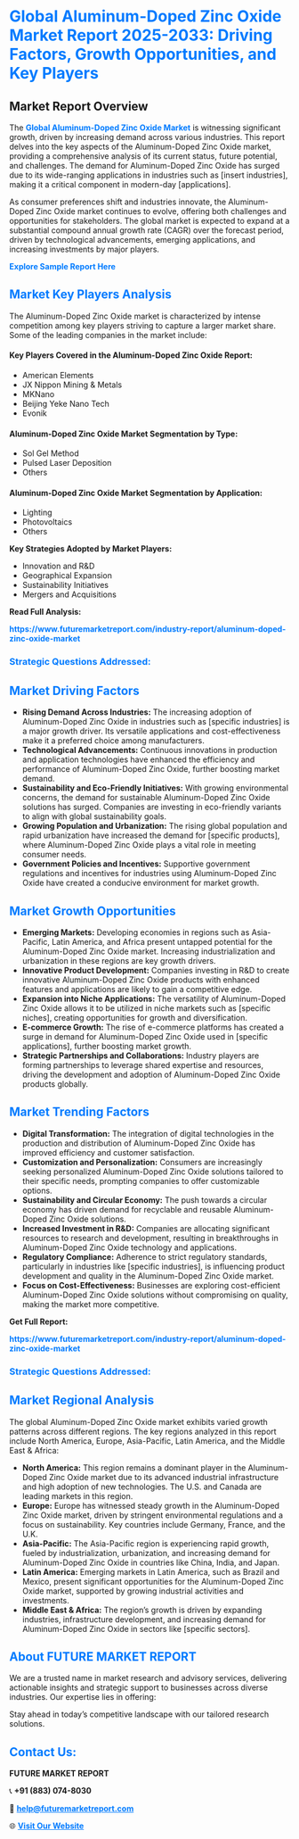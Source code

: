 <h1 style="color: #007BFF;">Global Aluminum-Doped Zinc Oxide Market Report 2025-2033: Driving Factors, Growth Opportunities, and Key Players</h1>

<section id="overview">
<h2>Market Report Overview</h2>
<p>The <a href="https://www.futuremarketreport.com/industry-report/aluminum-doped-zinc-oxide-market" style="color: #007BFF; text-decoration: none;"><strong>Global Aluminum-Doped Zinc Oxide Market</strong></a> is witnessing significant growth, driven by increasing demand across various industries. This report delves into the key aspects of the Aluminum-Doped Zinc Oxide market, providing a comprehensive analysis of its current status, future potential, and challenges. The demand for Aluminum-Doped Zinc Oxide has surged due to its wide-ranging applications in industries such as [insert industries], making it a critical component in modern-day [applications].</p>
<p>As consumer preferences shift and industries innovate, the Aluminum-Doped Zinc Oxide market continues to evolve, offering both challenges and opportunities for stakeholders. The global market is expected to expand at a substantial compound annual growth rate (CAGR) over the forecast period, driven by technological advancements, emerging applications, and increasing investments by major players.</p>
</section>

<section id="overview">
<p><a href="https://www.futuremarketreport.com/request-sample/reportId=114531" style="color: #007BFF; text-decoration: none;"><strong>Explore Sample Report Here</strong></a></p>
</section>

<section id="key-players">
<h2 style="color: #007BFF;">Market Key Players Analysis</h2>
<p>The Aluminum-Doped Zinc Oxide market is characterized by intense competition among key players striving to capture a larger market share. Some of the leading companies in the market include:</p>
<h4>Key Players Covered in the Aluminum-Doped Zinc Oxide Report:</h4>
<ul><li>American Elements</li><li>JX Nippon Mining &amp; Metals</li><li>MKNano</li><li>Beijing Yeke Nano Tech</li><li>Evonik</li></ul>
<h4>Aluminum-Doped Zinc Oxide Market Segmentation by Type:</h4>
<ul><li>Sol Gel Method</li><li>Pulsed Laser Deposition</li><li>Others</li></ul>

<h4>Aluminum-Doped Zinc Oxide Market Segmentation by Application:</h4>
<ul><li>Lighting</li><li>Photovoltaics</li><li>Others</li></ul>
<p><strong>Key Strategies Adopted by Market Players:</strong></p>
<ul>
<li>Innovation and R&D</li>
<li>Geographical Expansion</li>
<li>Sustainability Initiatives</li>
<li>Mergers and Acquisitions</li>
</ul>
</section>

<section>
<p><strong>Read Full Analysis: </strong></p><a href="https://www.futuremarketreport.com/industry-report/aluminum-doped-zinc-oxide-market" style="color: #007BFF; text-decoration: none;"><strong>https://www.futuremarketreport.com/industry-report/aluminum-doped-zinc-oxide-market</strong></a>
<h3 style="color: #007BFF;">Strategic Questions Addressed:</h3>
</section>

<section id="driving-factors">
<h2 style="color: #007BFF;">Market Driving Factors</h2>
<ul>
<li><strong>Rising Demand Across Industries:</strong> The increasing adoption of Aluminum-Doped Zinc Oxide in industries such as [specific industries] is a major growth driver. Its versatile applications and cost-effectiveness make it a preferred choice among manufacturers.</li>
<li><strong>Technological Advancements:</strong> Continuous innovations in production and application technologies have enhanced the efficiency and performance of Aluminum-Doped Zinc Oxide, further boosting market demand.</li>
<li><strong>Sustainability and Eco-Friendly Initiatives:</strong> With growing environmental concerns, the demand for sustainable Aluminum-Doped Zinc Oxide solutions has surged. Companies are investing in eco-friendly variants to align with global sustainability goals.</li>
<li><strong>Growing Population and Urbanization:</strong> The rising global population and rapid urbanization have increased the demand for [specific products], where Aluminum-Doped Zinc Oxide plays a vital role in meeting consumer needs.</li>
<li><strong>Government Policies and Incentives:</strong> Supportive government regulations and incentives for industries using Aluminum-Doped Zinc Oxide have created a conducive environment for market growth.</li>
</ul>
</section>

<section id="growth-opportunities">
<h2 style="color: #007BFF;">Market Growth Opportunities</h2>
<ul>
<li><strong>Emerging Markets:</strong> Developing economies in regions such as Asia-Pacific, Latin America, and Africa present untapped potential for the Aluminum-Doped Zinc Oxide market. Increasing industrialization and urbanization in these regions are key growth drivers.</li>
<li><strong>Innovative Product Development:</strong> Companies investing in R&D to create innovative Aluminum-Doped Zinc Oxide products with enhanced features and applications are likely to gain a competitive edge.</li>
<li><strong>Expansion into Niche Applications:</strong> The versatility of Aluminum-Doped Zinc Oxide allows it to be utilized in niche markets such as [specific niches], creating opportunities for growth and diversification.</li>
<li><strong>E-commerce Growth:</strong> The rise of e-commerce platforms has created a surge in demand for Aluminum-Doped Zinc Oxide used in [specific applications], further boosting market growth.</li>
<li><strong>Strategic Partnerships and Collaborations:</strong> Industry players are forming partnerships to leverage shared expertise and resources, driving the development and adoption of Aluminum-Doped Zinc Oxide products globally.</li>
</ul>
</section>

<section id="trending-factors">
<h2 style="color: #007BFF;">Market Trending Factors</h2>
<ul>
<li><strong>Digital Transformation:</strong> The integration of digital technologies in the production and distribution of Aluminum-Doped Zinc Oxide has improved efficiency and customer satisfaction.</li>
<li><strong>Customization and Personalization:</strong> Consumers are increasingly seeking personalized Aluminum-Doped Zinc Oxide solutions tailored to their specific needs, prompting companies to offer customizable options.</li>
<li><strong>Sustainability and Circular Economy:</strong> The push towards a circular economy has driven demand for recyclable and reusable Aluminum-Doped Zinc Oxide solutions.</li>
<li><strong>Increased Investment in R&D:</strong> Companies are allocating significant resources to research and development, resulting in breakthroughs in Aluminum-Doped Zinc Oxide technology and applications.</li>
<li><strong>Regulatory Compliance:</strong> Adherence to strict regulatory standards, particularly in industries like [specific industries], is influencing product development and quality in the Aluminum-Doped Zinc Oxide market.</li>
<li><strong>Focus on Cost-Effectiveness:</strong> Businesses are exploring cost-efficient Aluminum-Doped Zinc Oxide solutions without compromising on quality, making the market more competitive.</li>
</ul>
</section>

<section>
<p><strong>Get Full Report: </strong></p><a href="https://www.futuremarketreport.com/industry-report/aluminum-doped-zinc-oxide-market" style="color: #007BFF; text-decoration: none;"><strong>https://www.futuremarketreport.com/industry-report/aluminum-doped-zinc-oxide-market</strong></a>
<h3 style="color: #007BFF;">Strategic Questions Addressed:</h3>
</section>


<section id="regional-analysis">
<h2 style="color: #007BFF;">Market Regional Analysis</h2>
<p>The global Aluminum-Doped Zinc Oxide market exhibits varied growth patterns across different regions. The key regions analyzed in this report include North America, Europe, Asia-Pacific, Latin America, and the Middle East & Africa:</p>
<ul>
<li><strong>North America:</strong> This region remains a dominant player in the Aluminum-Doped Zinc Oxide market due to its advanced industrial infrastructure and high adoption of new technologies. The U.S. and Canada are leading markets in this region.</li>
<li><strong>Europe:</strong> Europe has witnessed steady growth in the Aluminum-Doped Zinc Oxide market, driven by stringent environmental regulations and a focus on sustainability. Key countries include Germany, France, and the U.K.</li>
<li><strong>Asia-Pacific:</strong> The Asia-Pacific region is experiencing rapid growth, fueled by industrialization, urbanization, and increasing demand for Aluminum-Doped Zinc Oxide in countries like China, India, and Japan.</li>
<li><strong>Latin America:</strong> Emerging markets in Latin America, such as Brazil and Mexico, present significant opportunities for the Aluminum-Doped Zinc Oxide market, supported by growing industrial activities and investments.</li>
<li><strong>Middle East & Africa:</strong> The region’s growth is driven by expanding industries, infrastructure development, and increasing demand for Aluminum-Doped Zinc Oxide in sectors like [specific sectors].</li>
</ul>
</section>

<footer>
<h2 style="color: #007BFF;">About FUTURE MARKET REPORT</h2>
<p>We are a trusted name in market research and advisory services, delivering actionable insights and strategic support to businesses across diverse industries. Our expertise lies in offering:</p>

<p>Stay ahead in today’s competitive landscape with our tailored research solutions.</p>

<h2 style="color: #007BFF;">Contact Us:</h2>
<p><strong>FUTURE MARKET REPORT</strong></p>
<p>📞 <strong>+91 (883) 074-8030</strong></p>
<p>📧 <strong><a href="mailto:help@futuremarketreport.com" style="color: #007BFF;">help@futuremarketreport.com</a></strong></p>
<p>🌐 <strong><a href="https://www.futuremarketreport.com/" style="color: #007BFF;">Visit Our Website</a></strong></p>
</footer>